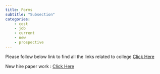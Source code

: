 ```yaml
---
title: Forms
subtitle: "Subsection"
categories:
    - cost
    - job
    - current
    - new
    - prospective
---
```

Please follow below link to find all the links related to college 
<a href="https://semo.edu/international/forms.html" target="blank">Click Here</a>

New hire paper work :
<a href="{{site.baseurl}}/assets/NewHirePacket-International011422.pdf" target="blank">Click Here</a>


